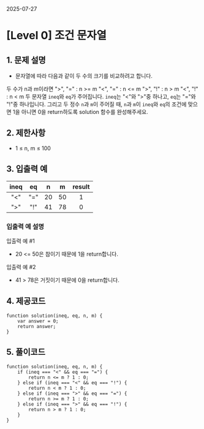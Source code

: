 2025-07-27

# [Level 0] 조건 문자열

## 1. 문제 설명

- 문자열에 따라 다음과 같이 두 수의 크기를 비교하려고 합니다.

두 수가 n과 m이라면
">", "=" : n >= m
"<", "=" : n <= m
">", "!" : n > m
"<", "!" : n < m
두 문자열 `ineq`와 `eq`가 주어집니다. `ineq`는 "<"와 ">"중 하나고, `eq`는 "="와 "!"중 하나입니다. 그리고 두 정수 `n`과 `m`이 주어질 때, `n`과 `m`이 `ineq`와 `eq`의 조건에 맞으면 1을 아니면 0을 return하도록 solution 함수를 완성해주세요.


## 2. 제한사항

- 1 ≤ n, m ≤ 100

## 3. 입출력 예

| ineq | eq | n | m | result  |
|:--:|:--:|:----:|:----:|:-----:|
| "<" | "=" |20|50|1|
| ">" | "!" |41|78|0|

### 입출력 예 설명

입출력 예 #1

- 20 <= 50은 참이기 때문에 1을 return합니다.

입출력 예 #2

- 41 > 78은 거짓이기 때문에 0을 return합니다.

## 4. 제공코드

```shell
function solution(ineq, eq, n, m) {
    var answer = 0;
    return answer;
}
```

## 5. 풀이코드

```shell
function solution(ineq, eq, n, m) {
    if (ineq === "<" && eq === "=") {
        return n <= m ? 1 : 0;
    } else if (ineq === "<" && eq === "!") {
        return n < m ? 1 : 0;
    } else if (ineq === ">" && eq === "=") {
        return n >= m ? 1 : 0;
    } else if (ineq === ">" && eq === "!") {
        return n > m ? 1 : 0;
    }
}
```
